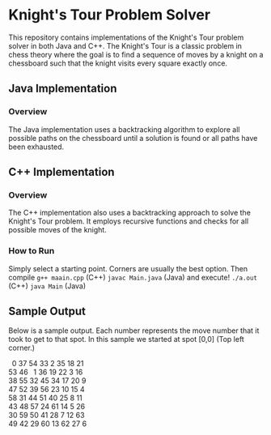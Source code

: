 # Knight's Tour Problem Solver<br />
This repository contains implementations of the Knight's Tour problem solver in both Java and C++. The Knight's Tour is a classic problem in chess theory where the goal is to find a sequence of moves by a knight on a chessboard such that the knight visits every square exactly once.<br />

## Java Implementation<br />
### Overview<br />
The Java implementation uses a backtracking algorithm to explore all possible paths on the chessboard until a solution is found or all paths have been exhausted.<br />

## C++ Implementation<br />
### Overview<br />
The C++ implementation also uses a backtracking approach to solve the Knight's Tour problem. It employs recursive functions and checks for all possible moves of the knight.<br />

### How to Run<br />
Simply select a starting point. Corners are usually the best option. Then compile `g++ maain.cpp` (C++) `javac Main.java` (Java) and execute! `./a.out` (C++) `java Main` (Java)<br />

## Sample Output<br />
Below is a sample output. Each number represents the move number that it took to get to that spot. In this sample we started at spot [0,0] (Top left corner.) <br />

&ensp;0 37 54 33  2 35 18 21<br />
53 46 &ensp;1 36 19 22  3 16<br />
38 55 32 45 34 17 20  9<br />
47 52 39 56 23 10 15  4<br />
58 31 44 51 40 25  8 11<br />
43 48 57 24 61 14  5 26<br />
30 59 50 41 28  7 12 63<br />
49 42 29 60 13 62 27  6<br />
